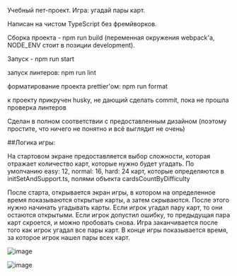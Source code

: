 Учебный пет-проект.
Игра: угадай пары карт.

Написан на чистом TypeScript без фремйворков.

Сборка проекта - npm run build (переменная окружения webpack'a, NODE_ENV стоит в позиции development).

Запуск - npm run start

запуск линтеров: npm run lint

форматирование проекта prettier'ом: npm run format

к проекту прикручен husky, не дающий сделать commit, пока не прошла проверка линтеров

Сделан в полном соответствии с предоставленным дизайном (поэтому простите, что ничего не понятно и всё выглядит не очень)

##Логика игры:

На стартовом экране предоставляется выбор сложности, которая отражает количество карт, которые нужно будет угадать. По умолчанию easy: 12, normal: 16, hard: 24 карт, которые определяются в initSetAndSupport.ts, полями объекта cardsCountByDifficulty

После старта, открывается экран игры, в котором на определенное время показываются открытые карты, а затем скрываются. После этого нужно начинать угадывать карты.
Если игрок угадал пару карт, то они остаются открытыми. Если игрок допустил ошибку, то предыдущая пара карт скроется, и можно пробовать снова. Игра заканчивается после того как игрок угадал все пары карт. В конце игры показывается время, за которое игрок нашел пары всех карт.

![image](https://user-images.githubusercontent.com/102058870/191333048-dd2d0787-9a08-4fe5-8152-530332a5b65d.png)

![image](https://user-images.githubusercontent.com/102058870/191333122-f1e4e3d3-796a-4068-9e31-5bb5bcdc6491.png)
